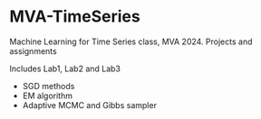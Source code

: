 # MVA-TimeSeries
Machine Learning for Time Series class, MVA 2024. Projects and assignments

Includes Lab1, Lab2 and Lab3
  - SGD methods
  - EM algorithm
  - Adaptive MCMC and Gibbs sampler 

